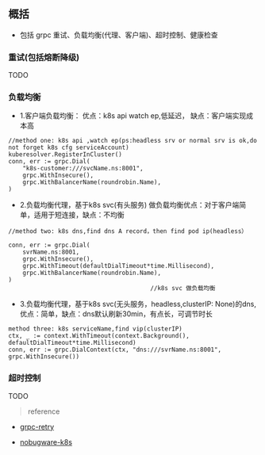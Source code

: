 ## 概括

 * 包括 grpc 重试、负载均衡(代理、客户端)、超时控制、健康检查
### 重试(包括熔断降级)
 TODO

### 负载均衡

* 1.客户端负载均衡： 优点：k8s api watch ep,低延迟， 缺点：客户端实现成本高

~~~
//method one: k8s api ,watch ep(ps:headless srv or normal srv is ok,do not forget k8s cfg serviceAccount)
kuberesolver.RegisterInCluster()
conn, err := grpc.Dial(
	"k8s-customer:///svcName.ns:8001",
	grpc.WithInsecure(),
	grpc.WithBalancerName(roundrobin.Name),
)
~~~
* 2.负载均衡代理，基于k8s svc(有头服务) 做负载均衡优点：对于客户端简单，适用于短连接，缺点：不均衡
~~~
//method two: k8s dns,find dns A record，then find pod ip(headless）

conn, err := grpc.Dial(
	svrName.ns:8001,
	grpc.WithInsecure(),
	grpc.WithTimeout(defaultDialTimeout*time.Millisecond),
	grpc.WithBalancerName(roundrobin.Name),
)
                                        //k8s svc 做负载均衡
~~~~

* 3.负载均衡代理，基于k8s svc(无头服务，headless,clusterIP: None)的dns,优点：简单，缺点：dns默认刷新30min，有点长，可调节时长

~~~
method three: k8s serviceName,find vip(clusterIP)
ctx, _ := context.WithTimeout(context.Background(), defaultDialTimeout*time.Millisecond)
conn, err := grpc.DialContext(ctx, "dns:///svrName.ns:8001", grpc.WithInsecure())

~~~


### 超时控制
TODO


> reference
 * [grpc-retry](https://github.com/grpc/grpc-go/tree/master/examples/features/retry)

 * [nobugware-k8s](https://blog.nobugware.com/post/2019/kubernetes_mesh_network_load_balancing_grpc_services/
)
